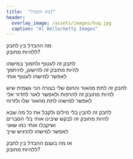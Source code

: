 ```yaml
---
title:  "מה ההבדל?"
header:
  overlay_image: /assets/images/hug.jpg
  caption: "Al Bello/Getty Images"
---
```

מה ההבדל בין לחבק  
ללהיות מחובק?
<!--more-->
לחבק זה לעטוף ולתמוך במישהו  
להיות מחובק זה להישען, להיתמך  
לאפשר למישהו לעטוף אותי
  
לחבק זה לתת מהאור והחום שלי בצורה הכי גשמית שיש  
להיות מחובק זה להרפות ולאפשר לאור לחדור אלי  
לאפשר למישהו לתת מהאור שלו ולזרוח
  
לחבק זה להבין בלי מילים ולקבל את כל מה שבא  
להיות מחובק זה לבקש שיבינו אותי בלי הסברים  
ושיקבלו אותי כמו שאני  
לאפשר למישהו להרגיש שייך

אז מה בעצם ההבדל בין לחבק  
ללהיות מחובק?
